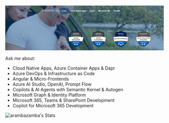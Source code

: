 [![header](_images/header.jpg)](https://www.integrations.at)

Ask me about: 

- Cloud Native Apps, Azure Container Apps & Dapr
- Azure DevOps & Infrastructure as Code
- Angular & Micro-Frontends
- Azure AI Studio, OpenAI, Prompt Flow
- Copilots & AI Agents with Semantic Kernel & Autogen
- Microsoft Graph & Identity Platform
- Microsoft 365, Teams & SharePoint Development
- Copilot for Microsoft 365 Development

![arambazamba's Stats](https://github-readme-stats.vercel.app/api?username=alexander-kastil&theme=vue-dark&show_icons=true&hide_border=true&count_private=true)
